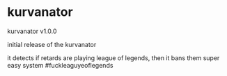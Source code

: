 # kurvanator
kurvanator v1.0.0


initial release of the kurvanator

it detects if retards are playing league of legends, then it bans them
super easy system
#fuckleaguyeoflegends
